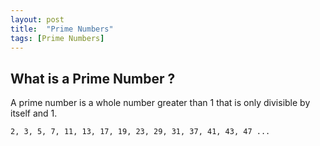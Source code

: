 ```yaml
---
layout: post
title:  "Prime Numbers"
tags: [Prime Numbers]
---
```

## What is a Prime Number ?

A prime number is a whole number greater than 1 that is only divisible by itself and 1.

`2, 3, 5, 7, 11, 13, 17, 19, 23, 29, 31, 37, 41, 43, 47 ...`